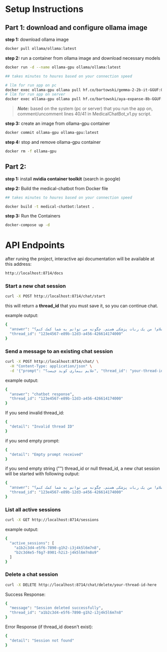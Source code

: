 # **Setup Instructions**
## **Part 1: download and configure ollama image**
**step 1:** download ollama image
```bash
docker pull ollama/ollama:latest
```
**step 2:** run a container from ollama image and download necessary models
```bash
docker run -d --name ollama-gpu ollama/ollama:latest
```
```bash
## takes minutes to houres based on your connection speed

# llm for run app on pc
docker exec ollama-gpu ollama pull hf.co/bartowski/gemma-2-2b-it-GGUF:Q6_K_L
# llm for run app on server
docker exec ollama-gpu ollama pull hf.co/bartowski/aya-expanse-8b-GGUF:Q6_K_L
```
> ***Note:*** based on the system (pc or server) that you run the app on, comment/uncomment lines 40/41 in MedicalChatBot_v1.py script.

**step 3:** create an image from ollama-gpu container
```bash
docker commit ollama-gpu ollama-gpu:latest
```
**step 4:** stop and remove ollama-gpu container
```bash
docker rm -f ollama-gpu
```
## **Part 2:**
**step 1:** install **nvidia container toolkit** (search in google)

**step 2:** Build the medical-chatbot from Docker file
```bash
## takes minutes to houres based on your connection speed

docker build -t medical-chatbot:latest .
```

**step 3:** Run the Containers
```bash
docker-compose up -d
```

# **API Endpoints**
after runing the project, interactive api documentation will be available at this address:
```bash
http://localhost:8714/docs
```


### Start a new chat session
```bash
curl -X POST http://localhost:8714/chat/start
```
this will return a **thread_id** that you must save it, so you can continue chat.

example output:
```bash
{
  "answer": "سلام! من یک ربات پزشکی هستم. چگونه می توانم به شما کمک کنم؟",
  "thread_id": "123e4567-e89b-12d3-a456-426614174000"
}
```

### Send a message to an existing chat session
```bash
curl -X POST http://localhost:8714/chat/ \
  -H "Content-Type: application/json" \
  -d '{"prompt": "علایم بیماری کوید چیست؟", "thread_id": "your-thread-id-here"}'
```

example output:
```bash
{
  "answer": "chatbot response",
  "thread_id": "123e4567-e89b-12d3-a456-426614174000"
}
```

If you send invalid thread_id:
```bash
{
  "detail": "Invalid thread ID"
}
```

if you send empty prompt:
```bash
{
  "detail": "Empty prompt received"
}
```

if you send empty string ("") thread_id or null thread_id, a new chat session will be started with following output:
```bash
{
  "answer": "سلام! من یک ربات پزشکی هستم. چگونه می توانم به شما کمک کنم؟",
  "thread_id": "123e4567-e89b-12d3-a456-426614174000"
}
```


### List all active sessions
```bash
curl -X GET http://localhost:8714/sessions
```

example output:
```bash
{
  "active_sessions": [
    "a1b2c3d4-e5f6-7890-g1h2-i3j4k5l6m7n8",
    "b2c3d4e5-f6g7-8901-h2i3-j4k5l6m7n8o9"
  ]
}
```


### Delete a chat session
```bash
curl -X DELETE http://localhost:8714/chat/delete/your-thread-id-here
```

Success Response:
```bash
{
  "message": "Session deleted successfully",
  "thread_id": "a1b2c3d4-e5f6-7890-g1h2-i3j4k5l6m7n8"
}
```

Error Response (if thread_id doesn't exist):
```bash
{
  "detail": "Session not found"
}
```